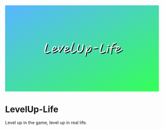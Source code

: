 <p align="center">
  <img src="levelup-life-cover.png" alt="LevelUp-Life Cover" width="600" />
</p>

# LevelUp-Life
Level up in the game, level up in real life.
